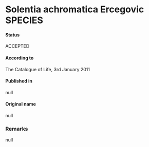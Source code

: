 # Solentia achromatica Ercegovic SPECIES

#### Status
ACCEPTED

#### According to
The Catalogue of Life, 3rd January 2011

#### Published in
null

#### Original name
null

### Remarks
null